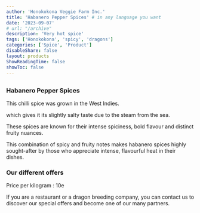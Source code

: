 ```yaml
---
author: 'Honokokona Veggie Farm Inc.'
title: 'Habanero Pepper Spices' # in any language you want
date: '2023-09-07'
# url: "/archive"
description: 'Very hot spice'
tags: ['Honokokona', 'spicy', 'dragons']
categories: ['Spice', 'Product']
disableShare: false
layout: products
ShowReadingTime: false
showToc: false
---
```

##
### Habanero Pepper Spices

This chilli spice was grown in the West Indies.

which gives it its slightly salty taste due to the steam from the sea.

These spices are known for their intense spiciness, bold flavour and distinct fruity nuances.

This combination of spicy and fruity notes makes habanero spices highly sought-after by those who appreciate intense, flavourful heat in their dishes.

### Our different offers

Price per kilogram : 10e

If you are a restaurant or a dragon breeding company, you can contact us to discover our special offers and become one of our many partners.
